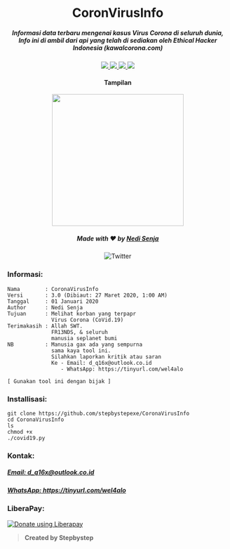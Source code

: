 <h1 align="center">CoronVirusInfo</h1>
<h5 align="center">Informasi data terbaru mengenai kasus Virus Corona di seluruh dunia, Info ini di ambil dari api yang telah di sediakan oleh Ethical Hacker Indonesia (kawalcorona.com)</h5>

<p align="center">
  <a href="www.python.org">
    <img src="https://img.shields.io/badge/Language-Python3-blue.svg">
  </a>
  <a href="https://github.com/stepbystepexe/Anonymous/blob/master/LICENSE">
    <img src="https://img.shields.io/badge/License-MIT%203-red.svg">
  </a>
  <a href="https://github.com/stepbystepexe/Anonymous/blob/master/security/advisories">
    <img src="https://img.shields.io/badge/Security-Plicy-success.svg">
  </a>
  <a href="https://opensource.org">
    <img src="https://img.shields.io/badge/Open%20Source-●-yellow.svg">
  </a>
</p>

<h4 align="center">Tampilan</h4>
<p align="center">
  <img src="https://github.com/stepbystepexe/CoronaVirusInfo/blob/master/Skrinsut.png" width="300">
</a></p>

<h5>
<p align="center">
  Made with ❤️ by <a href="https://github.com/stepbystepexe">Nedi Senja</a>
</h5>
</p>

<p align="center">
 <img src="https://img.shields.io/twitter/url?url=https%3A%2F%2Fgithub.com%2Stepbystepexe%2FCoronaVirusInfo" alt="Twitter"> <br>
</p>

### Informasi:
```text
Nama        : CoronaVirusInfo
Versi       : 3.0 (Dibiaut: 27 Maret 2020, 1:00 AM)
Tanggal     : 01 Januari 2020
Author      : Nedi Senja
Tujuan      : Melihat korban yang terpapr
              Virus Corona (CoVid.19)
Terimakasih : Allah SWT.
              FR13NDS, & seluruh
              manusia seplanet bumi
NB          : Manusia gax ada yang sempurna
              sama kaya tool ini.
              Silahkan laporkan kritik atau saran
              Ke - Email: d_q16x@outlook.co.id
                 - WhatsApp: https://tinyurl.com/wel4alo

[ Gunakan tool ini dengan bijak ]
```

### Installisasi:
```text
git clone https://github.com/stepbystepexe/CoronaVirusInfo
cd CoronaVirusInfo
ls
chmod +x
./covid19.py
```
### Kontak:

<h5> <a href="http://d_q16x@outlook.co.id">Email: d_q16x@outlook.co.id</a>
</h5>
<h5> <a href="https://tinyurl.com/wel4alo">WhatsApp: https://tinyurl.com/wel4alo</a>
</h5>

### LiberaPay:
<noscript><a href="https://liberapay.com/stepbystepexe/donate"><img alt="Donate using Liberapay" src="https://liberapay.com/assets/widgets/donate.svg"></a></noscript>

>**Created by Stepbystep**
